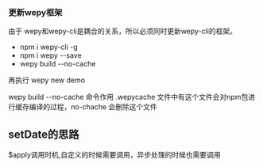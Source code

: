 ### 更新wepy框架
  由于 wepy和wepy-cli是耦合的关系，所以必须同时更新wepy-cli的框架。
  * npm i wepy-cli -g
  * npm i wepy --save
  * wepy build --no-cache
  
再执行 wepy new  demo

wepy build --no-cache 命令作用
.wepycache 文件中有这个文件会对npm包进行缓存编译的过程，no-chache 会删除这个文件

## setDate的思路

$apply调用时机,自定义的时候需要调用，异步处理的时候也需要调用

